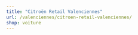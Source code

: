 ```yaml
---
title: "Citroën Retail Valenciennes"
url: /valenciennes/citroen-retail-valenciennes/
shop: voiture
---
```

